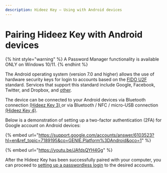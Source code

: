 ```yaml
---
description: Hideez Key – Using with Android devices
---
```


# Pairing Hideez Key with Android devices

{% hint style="warning" %}
A Password Manager functionality is available ONLY on Windows 10/11.
{% endhint %}

The Android operating system (version 7.0 and higher) allows the use of hardware security keys for login to accounts based on the [FIDO U2F](https://fidoalliance.org/specifications/) standard. Services that support this standard include Google, Facebook, Twitter, and Dropbox, and [other](https://hideez.com/pages/supported-services).&#x20;

The device can be connected to your Android devices via Bluetooth connection [(Hideez Key 3) ](https://hideez.com/products/hideez-key-3)or via Bluetooth / NFC / micro-USB connection [(Hideez Key 4)](https://hideez.com/products/hideez-key-4).&#x20;

Below is a demonstration of setting up a two-factor authentication (2FA) for Google account on Android devices:

{% embed url="https://support.google.com/accounts/answer/6103523?hl=en&ref_topic=7189195&co=GENIE.Platform%3DAndroid&oco=1" %}

{% embed url="https://youtu.be/JAfdsQYH4Gg" %}

After the Hideez Key has been successfully paired with your computer, you can proceed to [setting up a passwordless login](setting-up-passwordless-logins-and-2fa.md) to the desired accounts.
